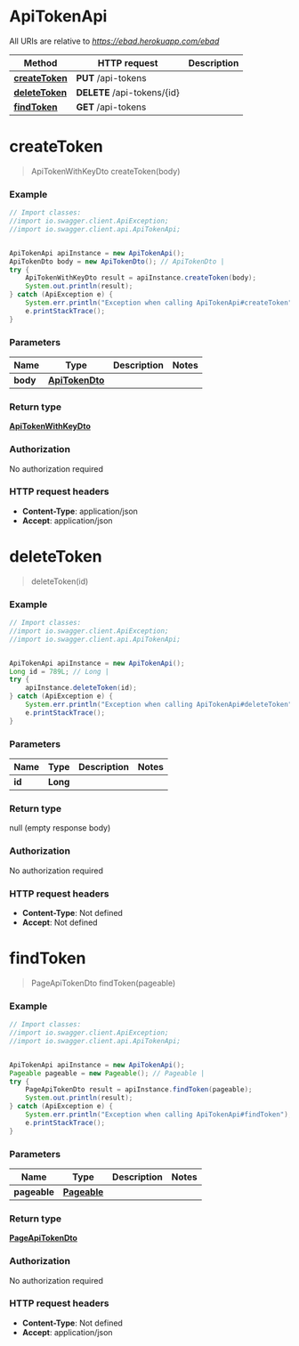 # ApiTokenApi

All URIs are relative to *https://ebad.herokuapp.com/ebad*

Method | HTTP request | Description
------------- | ------------- | -------------
[**createToken**](ApiTokenApi.md#createToken) | **PUT** /api-tokens | 
[**deleteToken**](ApiTokenApi.md#deleteToken) | **DELETE** /api-tokens/{id} | 
[**findToken**](ApiTokenApi.md#findToken) | **GET** /api-tokens | 

<a name="createToken"></a>
# **createToken**
> ApiTokenWithKeyDto createToken(body)



### Example
```java
// Import classes:
//import io.swagger.client.ApiException;
//import io.swagger.client.api.ApiTokenApi;


ApiTokenApi apiInstance = new ApiTokenApi();
ApiTokenDto body = new ApiTokenDto(); // ApiTokenDto | 
try {
    ApiTokenWithKeyDto result = apiInstance.createToken(body);
    System.out.println(result);
} catch (ApiException e) {
    System.err.println("Exception when calling ApiTokenApi#createToken");
    e.printStackTrace();
}
```

### Parameters

Name | Type | Description  | Notes
------------- | ------------- | ------------- | -------------
 **body** | [**ApiTokenDto**](ApiTokenDto.md)|  |

### Return type

[**ApiTokenWithKeyDto**](ApiTokenWithKeyDto.md)

### Authorization

No authorization required

### HTTP request headers

 - **Content-Type**: application/json
 - **Accept**: application/json

<a name="deleteToken"></a>
# **deleteToken**
> deleteToken(id)



### Example
```java
// Import classes:
//import io.swagger.client.ApiException;
//import io.swagger.client.api.ApiTokenApi;


ApiTokenApi apiInstance = new ApiTokenApi();
Long id = 789L; // Long | 
try {
    apiInstance.deleteToken(id);
} catch (ApiException e) {
    System.err.println("Exception when calling ApiTokenApi#deleteToken");
    e.printStackTrace();
}
```

### Parameters

Name | Type | Description  | Notes
------------- | ------------- | ------------- | -------------
 **id** | **Long**|  |

### Return type

null (empty response body)

### Authorization

No authorization required

### HTTP request headers

 - **Content-Type**: Not defined
 - **Accept**: Not defined

<a name="findToken"></a>
# **findToken**
> PageApiTokenDto findToken(pageable)



### Example
```java
// Import classes:
//import io.swagger.client.ApiException;
//import io.swagger.client.api.ApiTokenApi;


ApiTokenApi apiInstance = new ApiTokenApi();
Pageable pageable = new Pageable(); // Pageable | 
try {
    PageApiTokenDto result = apiInstance.findToken(pageable);
    System.out.println(result);
} catch (ApiException e) {
    System.err.println("Exception when calling ApiTokenApi#findToken");
    e.printStackTrace();
}
```

### Parameters

Name | Type | Description  | Notes
------------- | ------------- | ------------- | -------------
 **pageable** | [**Pageable**](.md)|  |

### Return type

[**PageApiTokenDto**](PageApiTokenDto.md)

### Authorization

No authorization required

### HTTP request headers

 - **Content-Type**: Not defined
 - **Accept**: application/json

